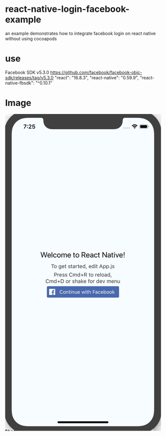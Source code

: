 # react-native-login-facebook-example
an example demonstrates how to integrate facebook login on react native without using cocoapods
# use 
Facebook SDK v5.3.0
https://github.com/facebook/facebook-objc-sdk/releases/tag/v5.3.0
"react": "16.8.3",
"react-native": "0.59.9",
"react-native-fbsdk": "^0.10.1"
# Image
![Example](/example.png)
